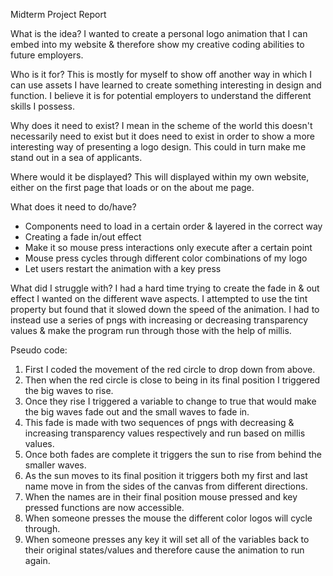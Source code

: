 Midterm Project Report

What is the idea?
I wanted to create a personal logo animation that I can embed into my website & therefore show my creative coding abilities to future employers.

Who is it for?
This is mostly for myself to show off another way in which I can use assets I have learned to create something interesting in design and function. I believe it is for potential employers to understand the different skills I possess.

Why does it need to exist?
I mean in the scheme of the world this doesn't necessarily need to exist but it does need to exist in order to show a more interesting way of presenting a logo design. This could in turn make me stand out in a sea of applicants.

Where would it be displayed?
This will displayed within my own website, either on the first page that loads or on the about me page.

What does it need to do/have?
- Components need to load in a certain order & layered in the correct way
- Creating a fade in/out effect
- Make it so mouse press interactions only execute after a certain point
- Mouse press cycles through different color combinations of my logo
- Let users restart the animation with a key press

What did I struggle with?
I had a hard time trying to create the fade in & out effect I wanted on the different wave aspects. I attempted to use the tint property but found that it slowed down the speed of the animation. I had to instead use a series of pngs with increasing or decreasing transparency values & make the program run through those with the help of millis.

Pseudo code:
1. First I coded the movement of the red circle to drop down from above. 
2. Then when the red circle is close to being in its final position I triggered the big waves to rise.
3. Once they rise I triggered a variable to change to true that would make the big waves fade out and the small waves to fade in. 
4. This fade is made with two sequences of pngs with decreasing & increasing transparency values respectively and run based on millis values. 
5. Once both fades are complete it triggers the sun to rise from behind the smaller waves. 
6. As the sun moves to its final position it triggers both my first and last name move in from the sides of the canvas from different directions. 
7. When the names are in their final position mouse pressed and key pressed functions are now accessible. 
8. When someone presses the mouse the different color logos will cycle through. 
9. When someone presses any key it will set all of the variables back to their original states/values and therefore cause the animation to run again. 
